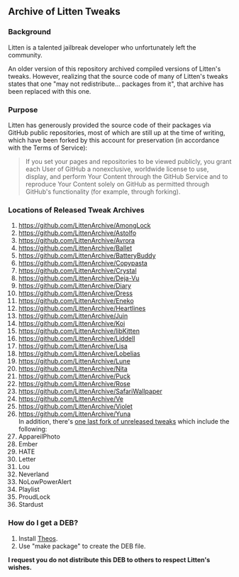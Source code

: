 ## Archive of Litten Tweaks

### Background

Litten is a talented jailbreak developer who unfortunately left the community.

An older version of this repository archived compiled versions of Litten's tweaks. However,
realizing that the source code of many of Litten's tweaks states that one
"may not redistribute... packages from it", that archive has been replaced with this one.

### Purpose

Litten has generously provided the source code of their packages via GitHub public repositories,
most of which are still up at the time of writing, which have been forked by this account
for preservation (in accordance with the Terms of Service):

> If you set your pages and repositories to be viewed publicly, you grant each User of GitHub
a nonexclusive, worldwide license to use, display, and perform Your Content through the GitHub
Service and to reproduce Your Content solely on GitHub as permitted through GitHub's functionality
(for example, through forking).

### Locations of Released Tweak Archives

1. https://github.com/LittenArchive/AmongLock
2. https://github.com/LittenArchive/Astolfo
3. https://github.com/LittenArchive/Avrora
4. https://github.com/LittenArchive/Ballet
5. https://github.com/LittenArchive/BatteryBuddy
6. https://github.com/LittenArchive/Copypasta
7. https://github.com/LittenArchive/Crystal
8. https://github.com/LittenArchive/Deja-Vu
9. https://github.com/LittenArchive/Diary
10. https://github.com/LittenArchive/Dress
11. https://github.com/LittenArchive/Eneko
12. https://github.com/LittenArchive/Heartlines
13. https://github.com/LittenArchive/Juin
14. https://github.com/LittenArchive/Koi
15. https://github.com/LittenArchive/libKitten
16. https://github.com/LittenArchive/Liddell
17. https://github.com/LittenArchive/Lisa
18. https://github.com/LittenArchive/Lobelias
19. https://github.com/LittenArchive/Lune
20. https://github.com/LittenArchive/Nita
21. https://github.com/LittenArchive/Puck
22. https://github.com/LittenArchive/Rose
23. https://github.com/LittenArchive/SafariWallpaper
24. https://github.com/LittenArchive/Ve
25. https://github.com/LittenArchive/Violet
26. https://github.com/LittenArchive/Yuna  <br /> In addition, there's [one last fork of unreleased tweaks](https://github.com/LittenArchive/Unreleased-Tweaks) which include the following:
27. AppareilPhoto
28. Ember
29. HATE
30. Letter
31. Lou
32. Neverland
33. NoLowPowerAlert
34. Playlist
35. ProudLock
36. Stardust

### How do I get a DEB?

1. Install [Theos](https://github.com/theos/theos/wiki/Installation).
2. Use "make package" to create the DEB file.

**I request you do not distribute this DEB to others to respect Litten's wishes.**